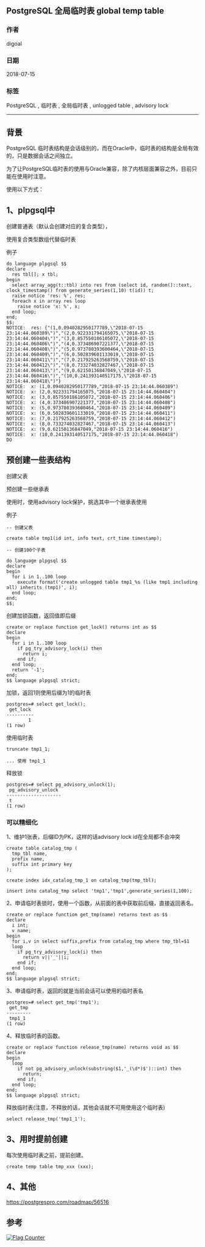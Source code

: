 ## PostgreSQL 全局临时表 global temp table     
                                                                   
### 作者                                                                   
digoal                                                                   
                                                                   
### 日期                                                                   
2018-07-15                                                                
                                                                   
### 标签                                                                   
PostgreSQL , 临时表 , 全局临时表 , unlogged table , advisory lock    
                                                                   
----                                                                   
                                                                   
## 背景       
PostgreSQL 临时表结构是会话级别的，而在Oracle中，临时表的结构是全局有效的，只是数据会话之间独立。    
    
为了让PostgreSQL临时表的使用与Oracle兼容，除了内核层面兼容之外，目前只能在使用时注意。    
    
使用以下方式：    
    
## 1、plpgsql中    
    
创建普通表（默认会创建对应的复合类型），    
    
使用复合类型数组代替临时表    
    
    
例子    
    
```    
do language plpgsql $$    
declare    
  res tbl[]; x tbl;    
begin    
  select array_agg(t::tbl) into res from (select id, random()::text, clock_timestamp() from generate_series(1,10) t(id)) t;    
  raise notice 'res: %', res;     
  foreach x in array res loop     
    raise notice 'x: %', x;     
  end loop;      
end;    
$$;    
NOTICE:  res: {"(1,0.0940282950177789,\"2018-07-15 23:14:44.060389\")","(2,0.922331794165075,\"2018-07-15 23:14:44.060404\")","(3,0.857550186105072,\"2018-07-15 23:14:44.060406\")","(4,0.373486907221377,\"2018-07-15 23:14:44.060408\")","(5,0.973780393600464,\"2018-07-15 23:14:44.060409\")","(6,0.502839601133019,\"2018-07-15 23:14:44.060411\")","(7,0.217925263568759,\"2018-07-15 23:14:44.060412\")","(8,0.733274032827467,\"2018-07-15 23:14:44.060413\")","(9,0.62150136847049,\"2018-07-15 23:14:44.060416\")","(10,0.241393140517175,\"2018-07-15 23:14:44.060418\")"}    
NOTICE:  x: (1,0.0940282950177789,"2018-07-15 23:14:44.060389")    
NOTICE:  x: (2,0.922331794165075,"2018-07-15 23:14:44.060404")    
NOTICE:  x: (3,0.857550186105072,"2018-07-15 23:14:44.060406")    
NOTICE:  x: (4,0.373486907221377,"2018-07-15 23:14:44.060408")    
NOTICE:  x: (5,0.973780393600464,"2018-07-15 23:14:44.060409")    
NOTICE:  x: (6,0.502839601133019,"2018-07-15 23:14:44.060411")    
NOTICE:  x: (7,0.217925263568759,"2018-07-15 23:14:44.060412")    
NOTICE:  x: (8,0.733274032827467,"2018-07-15 23:14:44.060413")    
NOTICE:  x: (9,0.62150136847049,"2018-07-15 23:14:44.060416")    
NOTICE:  x: (10,0.241393140517175,"2018-07-15 23:14:44.060418")    
DO    
```    
    
## 预创建一些表结构    
    
创建父表    
    
预创建一些继承表    
    
使用时，使用advisory lock保护，挑选其中一个继承表使用    
    
例子    
    
```    
-- 创建父表    
    
create table tmp1(id int, info text, crt_time timestamp);    
    
-- 创建100个子表    
    
do language plpgsql $$    
declare    
begin    
  for i in 1..100 loop    
    execute format('create unlogged table tmp1_%s (like tmp1 including all) inherits (tmp1)', i);    
  end loop;    
end;    
$$;    
```    
    
创建加锁函数，返回值即后缀    
    
```    
create or replace function get_lock() returns int as $$    
declare    
begin    
  for i in 1..100 loop    
    if pg_try_advisory_lock(i) then    
      return i;    
    end if;    
  end loop;    
  return '-1';    
end;    
$$ language plpgsql strict;    
```    
    
加锁，返回1则使用后缀为1的临时表    
    
```    
postgres=# select get_lock();    
 get_lock     
----------    
        1    
(1 row)    
```    
    
使用临时表    
    
```    
truncate tmp1_1;    
    
... 使用 tmp1_1    
```    
    
    
释放锁    
    
```    
postgres=# select pg_advisory_unlock(1);    
 pg_advisory_unlock     
--------------------    
 t    
(1 row)    
```    
    
### 可以精细化    
    
1、维护1张表，后缀ID为PK，这样的话advisory lock id在全局都不会冲突    
    
```    
create table catalog_tmp (    
  tmp_tbl name,    
  prefix name,    
  suffix int primary key    
);    
    
create index idx_catalog_tmp_1 on catalog_tmp(tmp_tbl);    
```    
    
```    
insert into catalog_tmp select 'tmp1','tmp1',generate_series(1,100);    
```    
    
2、申请临时表锁时，使用一个函数，从前面的表中获取前后缀，直接返回表名。    
    
```    
create or replace function get_tmp(name) returns text as $$    
declare    
  i int;    
  v name;    
begin    
  for i,v in select suffix,prefix from catalog_tmp where tmp_tbl=$1     
  loop    
    if pg_try_advisory_lock(i) then    
      return v||'_'||i;    
    end if;    
  end loop;    
end;    
$$ language plpgsql strict;    
```    
    
3、申请临时表，返回的就是当前会话可以使用的临时表名    
    
```    
postgres=# select get_tmp('tmp1');    
 get_tmp     
---------    
 tmp1_1    
(1 row)    
```    
    
4、释放临时表的函数。   
    
```    
create or replace function release_tmp(name) returns void as $$  
declare  
begin  
  loop  
    if not pg_advisory_unlock(substring($1,'_(\d*)$')::int) then  
      return;  
    end if;  
  end loop;  
end;  
$$ language plpgsql strict;  
```    
  
释放临时表(注意，不释放的话，其他会话就不可用使用这个临时表)    
  
```  
select release_tmp('tmp1_1');  
```  
    
## 3、用时提前创建    
每次使用临时表之前，提前创建。    
    
```    
create temp table tmp_xxx (xxx);    
```    
    
## 4、其他    
    
https://postgrespro.com/roadmap/56516    
    
## 参考    
    
    
  
  
<a rel="nofollow" href="http://info.flagcounter.com/h9V1"  ><img src="http://s03.flagcounter.com/count/h9V1/bg_FFFFFF/txt_000000/border_CCCCCC/columns_2/maxflags_12/viewers_0/labels_0/pageviews_0/flags_0/"  alt="Flag Counter"  border="0"  ></a>  
  
